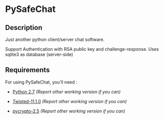 PySafeChat
==========

Description
-----------
Just another python client/server chat software.

Support Authentication with RSA public key and challenge-response.
Uses sqlite3 as database (server-side)

Requirements
------------
For using PySafeChat, you'll need :

*	[Python 2.7](http://www.python.org/download/) _(Report other working version if you can)_

*	[Twisted-11.1.0](http://pypi.python.org/pypi/Twisted) _(Report other working version if you can)_

*	[pycrypto-2.5](https://www.dlitz.net/software/pycrypto/) _(Report other working version if you can)_

